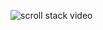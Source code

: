 ![scroll stack video](https://github.com/Novsochetra/Animation-React-Native/blob/master/src/components/scroll-transform-card/scroll-stack-card.gif)
